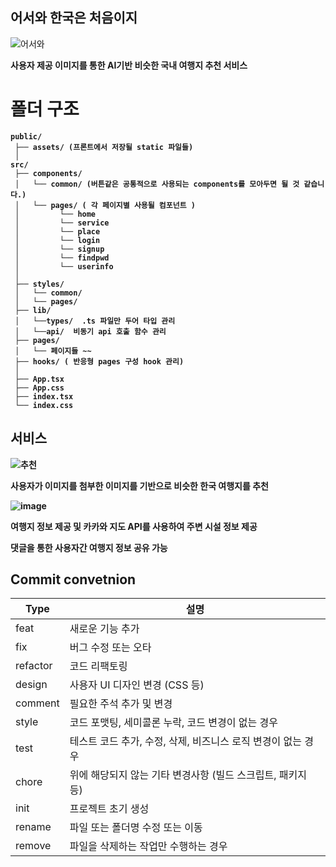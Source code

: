 ## 어서와 한국은 처음이지

![어서와](https://github.com/Yjason-K/kakao_competition/assets/81736873/e44364ba-13e7-4a94-985a-0660b8b66d24)


<strong>사용자 제공 이미지를 통한 AI기반 비슷한 국내 여행지 추천 서비스<strong/>

# 폴더 구조
```
public/
 ├── assets/ (프론트에서 저장될 static 파일들)
 │ 
src/
 ├── components/
 │   └── common/ (버튼같은 공통적으로 사용되는 components를 모아두면 될 것 같습니다.)
 │   └── pages/ ( 각 페이지별 사용될 컴포넌트 )
 │         └── home
 │         └── service
 │         └── place
 │         └── login
 │         └── signup
 │         └── findpwd
 │         └── userinfo
 │
 ├── styles/
 │   └── common/ 
 │   └── pages/
 ├── lib/
 │   └──types/  .ts 파일만 두어 타입 관리
 │   └──api/  비동기 api 호출 함수 관리
 ├── pages/
 │   └── 페이지들 ~~
 ├── hooks/ ( 반응형 pages 구성 hook 관리)
 │
 ├── App.tsx
 ├── App.css
 ├── index.tsx
 └── index.css
```

## 서비스
![추천](https://github.com/Yjason-K/kakao_competition/assets/81736873/9ea6c7fa-20b7-45eb-a6bd-84196e245410)

사용자가 이미지를 첨부한 이미지를 기반으로 비슷한 한국 여행지를 추천

![image](https://github.com/Yjason-K/kakao_competition/assets/81736873/65cb829e-11f0-4a30-922d-708959cb0615)

여행지 정보 제공 및 카카와 지도 API를 사용하여 주변 시설 정보 제공

댓글을 통한 사용자간 여행지 정보 공유 가능


## Commit convetnion

| Type       | 설명                                                         |
|------------|------------------------------------------------------------|
| feat       | 새로운 기능 추가                                             |
| fix        | 버그 수정 또는 오타                                          |
| refactor   | 코드 리팩토링                                                 |
| design     | 사용자 UI 디자인 변경 (CSS 등)                               |
| comment    | 필요한 주석 추가 및 변경                                      |
| style      | 코드 포맷팅, 세미콜론 누락, 코드 변경이 없는 경우              |
| test       | 테스트 코드 추가, 수정, 삭제, 비즈니스 로직 변경이 없는 경우 |
| chore      | 위에 해당되지 않는 기타 변경사항 (빌드 스크립트, 패키지 등) |
| init       | 프로젝트 초기 생성                                            |
| rename     | 파일 또는 폴더명 수정 또는 이동                                |
| remove     | 파일을 삭제하는 작업만 수행하는 경우                          |


